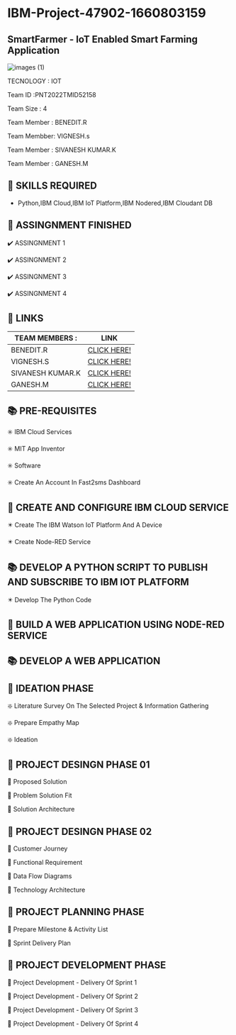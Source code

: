 # IBM-Project-47902-1660803159
## SmartFarmer - IoT Enabled Smart Farming Application
![images (1)](https://user-images.githubusercontent.com/114178640/202895113-ab4bb66e-b35f-40bd-b494-0f625cd724fa.jpg)
 
TECNOLOGY : IOT

Team ID :PNT2022TMID52158

Team Size : 4

Team Member : BENEDIT.R

Team Membber: VIGNESH.s

Team Member : SIVANESH KUMAR.K

Team Member : GANESH.M

## :scroll: SKILLS REQUIRED

- Python,IBM Cloud,IBM IoT Platform,IBM Nodered,IBM Cloudant DB

## :page_with_curl:	ASSINGNMENT FINISHED

:heavy_check_mark: ASSINGNMENT 1

:heavy_check_mark: ASSINGNMENT 2

:heavy_check_mark: ASSINGNMENT 3

:heavy_check_mark: ASSINGNMENT 4

## :link: LINKS

|  TEAM MEMBERS :|LINK                                                                                                                               |
|----------------|-----------------------------------------------------------------------------------------------------------------------------------|
|       BENEDIT.R|[CLICK HERE!](https://github.com/IBM-EPBL/IBM-Project-47902-1660803159/tree/main/Assignments/Team%20Lead(R.Benedit))               |
|       VIGNESH.S|[CLICK HERE!](https://github.com/IBM-EPBL/IBM-Project-47902-1660803159/tree/main/Assignments/Team%20Member%203(S.Vignesh))         |
|SIVANESH KUMAR.K|[CLICK HERE!](https://github.com/IBM-EPBL/IBM-Project-47902-1660803159/tree/main/Assignments/Team%20Member%202(K.Sivanesh%20Kumar))|
|        GANESH.M|[CLICK HERE!](https://github.com/IBM-EPBL/IBM-Project-47902-1660803159/tree/main/Assignments/Team%20Member%201(M.Ganesh))          |

## :books: PRE-REQUISITES

:eight_spoked_asterisk: IBM Cloud Services

:eight_spoked_asterisk: MIT App Inventor

:eight_spoked_asterisk: Software

:eight_spoked_asterisk: Create An Account In Fast2sms Dashboard

## :page_with_curl:	CREATE AND CONFIGURE IBM CLOUD SERVICE

:eight_pointed_black_star: Create The IBM Watson IoT Platform And A Device

:eight_pointed_black_star: Create Node-RED Service

## :books: DEVELOP A PYTHON SCRIPT TO PUBLISH AND SUBSCRIBE TO IBM IOT PLATFORM

:eight_pointed_black_star: Develop The Python Code

## :page_with_curl:	BUILD A WEB APPLICATION USING NODE-RED SERVICE

## :books: DEVELOP A WEB APPLICATION

## :page_with_curl:	IDEATION PHASE

:sparkle: Literature Survey On The Selected Project & Information Gathering

:sparkle: Prepare Empathy Map

:sparkle: Ideation

## :dart: PROJECT DESINGN PHASE 01

:radio_button: Proposed Solution

:radio_button: Problem Solution Fit

:radio_button: Solution Architecture

## :dart: PROJECT DESINGN PHASE 02

:pushpin: Customer Journey

:pushpin: Functional Requirement

:pushpin: Data Flow Diagrams

:pushpin: Technology Architecture

## :dart: PROJECT PLANNING PHASE

:large_orange_diamond: Prepare Milestone & Activity List

:large_orange_diamond: Sprint Delivery Plan

## :dart: PROJECT DEVELOPMENT PHASE

:nazar_amulet: Project Development - Delivery Of Sprint 1

:nazar_amulet: Project Development - Delivery Of Sprint 2

:nazar_amulet: Project Development - Delivery Of Sprint 3

:nazar_amulet: Project Development - Delivery Of Sprint 4



